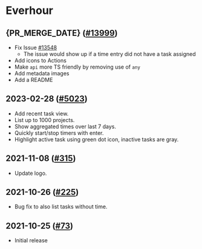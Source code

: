 # Everhour

## {PR_MERGE_DATE} ([#13999](https://github.com/raycast/extensions/pull/13999))

- Fix Issue [#13548](https://github.com/raycast/extensions/issues/13548)
    - The issue would show up if a time entry did not have a task assigned
- Add icons to Actions
- Make `api` more TS friendly by removing use of `any`
- Add metadata images
- Add a README

## 2023-02-28 ([#5023](https://github.com/raycast/extensions/pull/5023))

- Add recent task view.
- List up to 1000 projects.
- Show aggregated times over last 7 days.
- Quickly start/stop timers with enter.
- Highlight active task using green dot icon, inactive tasks are gray.

## 2021-11-08 ([#315](https://github.com/raycast/extensions/pull/315))

- Update logo.

## 2021-10-26 ([#225](https://github.com/raycast/extensions/pull/225))

- Bug fix to also list tasks without time.

## 2021-10-25 ([#73](https://github.com/raycast/extensions/pull/73))

- Initial release
